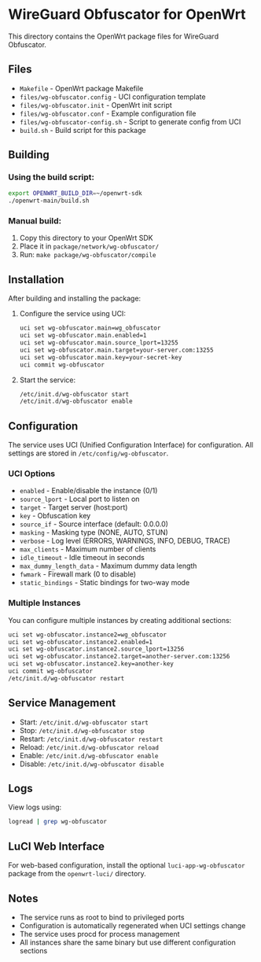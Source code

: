 # WireGuard Obfuscator for OpenWrt

This directory contains the OpenWrt package files for WireGuard Obfuscator.

## Files

- `Makefile` - OpenWrt package Makefile
- `files/wg-obfuscator.config` - UCI configuration template
- `files/wg-obfuscator.init` - OpenWrt init script
- `files/wg-obfuscator.conf` - Example configuration file
- `files/wg-obfuscator-config.sh` - Script to generate config from UCI
- `build.sh` - Build script for this package

## Building

### Using the build script:

```bash
export OPENWRT_BUILD_DIR=~/openwrt-sdk
./openwrt-main/build.sh
```

### Manual build:

1. Copy this directory to your OpenWrt SDK
2. Place it in `package/network/wg-obfuscator/`
3. Run: `make package/wg-obfuscator/compile`

## Installation

After building and installing the package:

1. Configure the service using UCI:
   ```bash
   uci set wg-obfuscator.main=wg_obfuscator
   uci set wg-obfuscator.main.enabled=1
   uci set wg-obfuscator.main.source_lport=13255
   uci set wg-obfuscator.main.target=your-server.com:13255
   uci set wg-obfuscator.main.key=your-secret-key
   uci commit wg-obfuscator
   ```

2. Start the service:
   ```bash
   /etc/init.d/wg-obfuscator start
   /etc/init.d/wg-obfuscator enable
   ```

## Configuration

The service uses UCI (Unified Configuration Interface) for configuration. All settings are stored in `/etc/config/wg-obfuscator`.

### UCI Options

- `enabled` - Enable/disable the instance (0/1)
- `source_lport` - Local port to listen on
- `target` - Target server (host:port)
- `key` - Obfuscation key
- `source_if` - Source interface (default: 0.0.0.0)
- `masking` - Masking type (NONE, AUTO, STUN)
- `verbose` - Log level (ERRORS, WARNINGS, INFO, DEBUG, TRACE)
- `max_clients` - Maximum number of clients
- `idle_timeout` - Idle timeout in seconds
- `max_dummy_length_data` - Maximum dummy data length
- `fwmark` - Firewall mark (0 to disable)
- `static_bindings` - Static bindings for two-way mode

### Multiple Instances

You can configure multiple instances by creating additional sections:

```bash
uci set wg-obfuscator.instance2=wg_obfuscator
uci set wg-obfuscator.instance2.enabled=1
uci set wg-obfuscator.instance2.source_lport=13256
uci set wg-obfuscator.instance2.target=another-server.com:13256
uci set wg-obfuscator.instance2.key=another-key
uci commit wg-obfuscator
/etc/init.d/wg-obfuscator restart
```

## Service Management

- Start: `/etc/init.d/wg-obfuscator start`
- Stop: `/etc/init.d/wg-obfuscator stop`
- Restart: `/etc/init.d/wg-obfuscator restart`
- Reload: `/etc/init.d/wg-obfuscator reload`
- Enable: `/etc/init.d/wg-obfuscator enable`
- Disable: `/etc/init.d/wg-obfuscator disable`

## Logs

View logs using:
```bash
logread | grep wg-obfuscator
```

## LuCI Web Interface

For web-based configuration, install the optional `luci-app-wg-obfuscator` package from the `openwrt-luci/` directory.

## Notes

- The service runs as root to bind to privileged ports
- Configuration is automatically regenerated when UCI settings change
- The service uses procd for process management
- All instances share the same binary but use different configuration sections

